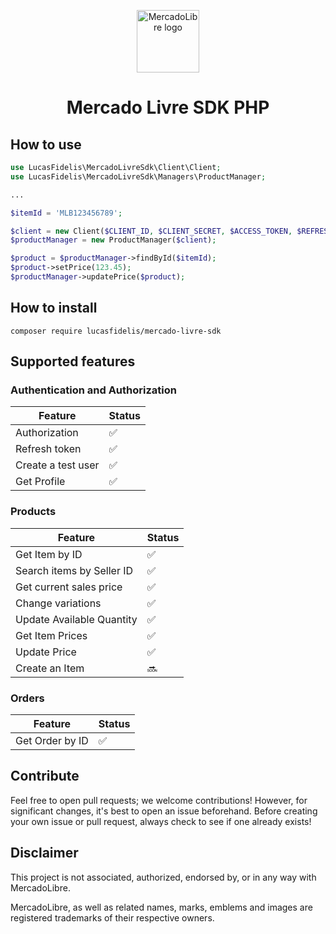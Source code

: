 <p align="center">
<a href="https://www.mercadolivre.com.br/">
<img alt="MercadoLibre logo" height="100px" src="https://upload.wikimedia.org/wikipedia/pt/0/04/Logotipo_MercadoLivre.png"/>
</a>
</p>
<h1 align="center">Mercado Livre SDK PHP</h1>

## How to use
```php
use LucasFidelis\MercadoLivreSdk\Client\Client;
use LucasFidelis\MercadoLivreSdk\Managers\ProductManager;

...

$itemId = 'MLB123456789';

$client = new Client($CLIENT_ID, $CLIENT_SECRET, $ACCESS_TOKEN, $REFRESH_TOKEN);
$productManager = new ProductManager($client);

$product = $productManager->findById($itemId);
$product->setPrice(123.45);
$productManager->updatePrice($product);
```

## How to install

    composer require lucasfidelis/mercado-livre-sdk

## Supported features

### Authentication and Authorization
| Feature | Status |
|----------|--------|
| Authorization | ✅ |
| Refresh token | ✅ |
| Create a test user | ✅ |
| Get Profile | ✅ |

### Products
| Feature | Status |
|----------|--------|
| Get Item by ID | ✅ |
| Search items by Seller ID | ✅ |
| Get current sales price | ✅ |
| Change variations | ✅ |
| Update Available Quantity | ✅ |
| Get Item Prices | ✅ |
| Update Price | ✅ |
| Create an Item | 🔜 |

### Orders
| Feature | Status |
|----------|--------|
| Get Order by ID | ✅ |

## Contribute

Feel free to open pull requests; we welcome contributions! However, for significant changes, it's best to open an issue beforehand. Before creating your own issue or pull request, always check to see if one already exists!

## Disclaimer

This project is not associated, authorized, endorsed by, or in any way with MercadoLibre.

MercadoLibre, as well as related names, marks, emblems and images are registered trademarks of their respective owners.